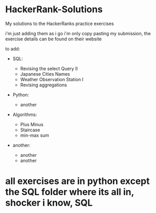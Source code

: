 # HackerRank-Solutions
My solutions to the HackerRanks practice exercises 

i'm just adding them as i go
i'm only copy pasting my submission, the exercise details can be found on their website



to add:

- SQL:
    - Revising the select Query II
    - Japanese Cities Names
    - Weather Observation Station I
    - Revising aggregations

- Python:
    - another

- Algorithms:
    - Plus Minus
    - Staircase
    - min-max sum

- another:
    - another
    - another


# all exercises are in python except the SQL folder where its all in, shocker i know, SQL 
